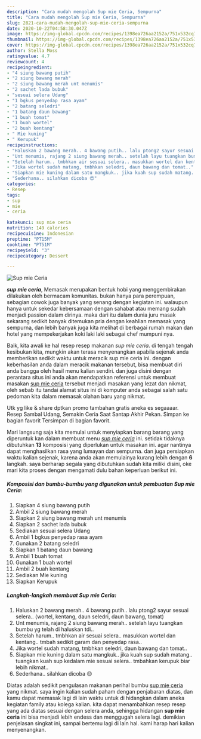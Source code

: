 ```yaml
---
description: "Cara mudah mengolah Sup mie Ceria, Sempurna"
title: "Cara mudah mengolah Sup mie Ceria, Sempurna"
slug: 2821-cara-mudah-mengolah-sup-mie-ceria-sempurna
date: 2020-10-22T04:58:30.047Z
image: https://img-global.cpcdn.com/recipes/1398ea726aa2152a/751x532cq70/sup-mie-ceria-foto-resep-utama.jpg
thumbnail: https://img-global.cpcdn.com/recipes/1398ea726aa2152a/751x532cq70/sup-mie-ceria-foto-resep-utama.jpg
cover: https://img-global.cpcdn.com/recipes/1398ea726aa2152a/751x532cq70/sup-mie-ceria-foto-resep-utama.jpg
author: Stella Moss
ratingvalue: 4.7
reviewcount: 4
recipeingredient:
- "4 siung bawang putih"
- "2 siung bawang merah"
- "2 siung bawang merah unt menumis"
- "2 sachet lada bubuk"
- "sesuai selera Udang"
- "1 bgkus penyedap rasa ayam"
- "2 batang seledri"
- "1 batang daun bawang"
- "1 buah tomat"
- "1 buah wortel"
- "2 buah kentang"
- " Mie kuning"
- " Kerupuk"
recipeinstructions:
- "Haluskan 2 bawang merah.. 4 bawang putih.. lalu ptong2 sayur sesuai selera.. (wortel, kentang, daun seledri, daun bawang, tomat)"
- "Unt menumis, rajang 2 siung bawang merah.. setelah layu tuangkan bumbu yg telah di haluskan tdi.."
- "Setelah harum.. tmbhkan air sesuai selera.. masukkan wortel dan kentang.. tmbah sedikit garam dan penyedap rasa.."
- "Jika wortel sudah matang, tmbhkan seledri, daun bawang dan tomat.."
- "Siapkan mie kuning dalam satu mangkuk.. jika kuah sup sudah matang.. tuangkan kuah sup kedalam mie sesuai selera.. tmbahkan kerupuk biar lebih nikmat.."
- "Sederhana.. silahkan dicoba 😍"
categories:
- Resep
tags:
- sup
- mie
- ceria

katakunci: sup mie ceria 
nutrition: 149 calories
recipecuisine: Indonesian
preptime: "PT15M"
cooktime: "PT51M"
recipeyield: "3"
recipecategory: Dessert

---
```



![Sup mie Ceria](https://img-global.cpcdn.com/recipes/1398ea726aa2152a/751x532cq70/sup-mie-ceria-foto-resep-utama.jpg)

<b><i>sup mie ceria</i></b>, Memasak merupakan bentuk hobi yang menggembirakan dilakukan oleh bermacam komunitas. bukan hanya para perempuan, sebagian cowok juga banyak yang senang dengan kegiatan ini. walaupun hanya untuk sekedar kebersamaan dengan sahabat atau memang sudah menjadi passion dalam dirinya. maka dari itu dalam dunia juru masak sekarang sedikit banyak ditemukan pria dengan keahlian memasak yang sempurna, dan lebih banyak juga kita melihat di berbagai rumah makan dan hotel yang mempekerjakan koki laki laki sebagai chef mumpuni nya.

Baik, kita awali ke hal resep resep makanan <i>sup mie ceria</i>. di tengah tengah kesibukan kita, mungkin akan terasa menyenangkan apabila sejenak anda memberikan sedikit waktu untuk meracik sup mie ceria ini. dengan keberhasilan anda dalam meracik makanan tersebut, bisa membuat diri anda bangga oleh hasil menu kalian sendiri. dan juga disini dengan perantara situs ini anda akan mendapatkan referensi untuk membuat masakan <u>sup mie ceria</u> tersebut menjadi masakan yang lezat dan nikmat, oleh sebab itu tandai alamat situs ini di komputer anda sebagai salah satu pedoman kita dalam memasak olahan baru yang nikmat.

Utk yg like &amp; share dptkan promo tambahan gratis aneka es segaaaar. Resep Sambal Udang, Semakin Ceria Saat Santap Akhir Pekan. Simpan ke bagian favorit Tersimpan di bagian favorit.


Mari langsung saja kita memulai untuk menyiapkan barang barang yang diperuntuk kan dalam membuat menu <u><i>sup mie ceria</i></u> ini. setidak tidaknya dibutuhkan <b>13</b> komposisi yang diperlukan untuk masakan ini. agar nantinya dapat menghasilkan rasa yang lumayan dan sempurna. dan juga persiapkan waktu kalian sejenak, karena anda akan memulainya kurang lebih dengan <b>6</b> langkah. saya berharap segala yang dibutuhkan sudah kita miliki disini, oke mari kita proses dengan mengamati dulu bahan keperluan berikut ini.

<!--inarticleads1-->

##### Komposisi dan bumbu-bumbu yang digunakan untuk pembuatan Sup mie Ceria:

1. Siapkan 4 siung bawang putih
1. Ambil 2 siung bawang merah
1. Siapkan 2 siung bawang merah unt menumis
1. Siapkan 2 sachet lada bubuk
1. Sediakan sesuai selera Udang
1. Ambil 1 bgkus penyedap rasa ayam
1. Gunakan 2 batang seledri
1. Siapkan 1 batang daun bawang
1. Ambil 1 buah tomat
1. Gunakan 1 buah wortel
1. Ambil 2 buah kentang
1. Sediakan  Mie kuning
1. Siapkan  Kerupuk




<!--inarticleads2-->

##### Langkah-langkah membuat Sup mie Ceria:

1. Haluskan 2 bawang merah.. 4 bawang putih.. lalu ptong2 sayur sesuai selera.. (wortel, kentang, daun seledri, daun bawang, tomat)
1. Unt menumis, rajang 2 siung bawang merah.. setelah layu tuangkan bumbu yg telah di haluskan tdi..
1. Setelah harum.. tmbhkan air sesuai selera.. masukkan wortel dan kentang.. tmbah sedikit garam dan penyedap rasa..
1. Jika wortel sudah matang, tmbhkan seledri, daun bawang dan tomat..
1. Siapkan mie kuning dalam satu mangkuk.. jika kuah sup sudah matang.. tuangkan kuah sup kedalam mie sesuai selera.. tmbahkan kerupuk biar lebih nikmat..
1. Sederhana.. silahkan dicoba 😍




Diatas adalah sedikit pengulasan makanan perihal bumbu <u>sup mie ceria</u> yang nikmat. saya ingin kalian sudah paham dengan penjabaran diatas, dan kamu dapat memasak lagi di lain waktu untuk di hidangkan dalam aneka kegiatan family atau kolega kalian. kita dapat menambahkan resep resep yang ada diatas sesuai dengan selera anda, sehingga hidangan <b>sup mie ceria</b> ini bisa menjadi lebih endess dan menggugah selera lagi. demikian penjelasan singkat ini, sampai bertemu lagi di lain hal. kami harap hari kalian menyenangkan.
